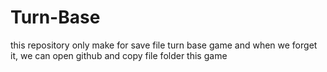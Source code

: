 # Turn-Base
this repository only make for save file turn base game and when we forget it, we can open github and copy file folder this game  
